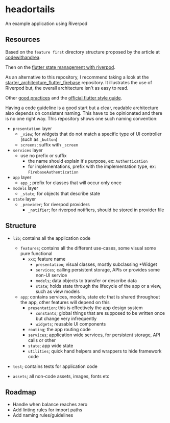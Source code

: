 # headortails

An example application using Riverpod

## Resources

Based on the `feature first` directory structure proposed by the article at [codewithandrea](https://codewithandrea.com/articles/flutter-project-structure).

Then on the [flutter state management with riverpod](https://codewithandrea.com/articles/flutter-state-management-riverpod/).

As an alternative to this repository, I recommend taking a look at the [starter_architecture_flutter_firebase](https://github.com/bizz84/starter_architecture_flutter_firebase) repository. It illustrates the use of Riverpod but, the overall architecture isn't as easy to read.

Other [good practices](https://medium.com/flutter-community/flutter-best-practices-and-tips-7c2782c9ebb5) and the [official flutter style guide](https://github.com/flutter/flutter/wiki/Style-guide-for-Flutter-repo).

Having a code guideline is a good start but a clear, readable architecture also depends on consistent naming. This have to be opinionated and there is no one right way. This repository shows one such naming convention:
- `presentation` layer
    - `_view`; for widgets that do not match a specific type of UI controller (such as `_button`)
    - `screens`; suffix with `_screen`
- `services` layer
    - use no prefix or suffix
        - the name should explain it's purpose, ex: `Authentication`
        - for implementations, prefix with the implementation type, ex: `FirebaseAuthentication`
- `app` layer
    - `app_`; prefix for classes that will occur only once
- `models` layer
    - `_state`; for objects that describe state
- `state` layer
    - `_provider`; for riverpod providers
        - `_notifier`; for riverpod notifiers, should be stored in provider file


## Structure

- `lib`; contains all the application code
    - `features`; contains all the different use-cases, some visual some pure functional
        - `xxx`; feature name
            - `presentation`; visual classes, mostly subclassing *Widget
            - `services`; calling persistent storage, APIs or provides some non-UI service
            - `models`; data objects to transfer or describe data
            - `state`; holds state through the lifecycle of the app or a view, such as view models
    - `app`; contains services, models, state etc that is shared throughout the app, other features will depend on this
        - `presentation`; this is effectively the app design system
            - `constants`; global things that are supposed to be written once but change very infrequently
            - `widgets`; reusable UI components
        - `routing`; the app routing code        
        - `services`; application wide services, for persistent storage, API calls or other
        - `state`; app wide state
        - `utilities`; quick hand helpers and wrappers to hide framework code
          
- `test`; contains tests for application code
- `assets`; all non-code assets, images, fonts etc

## Roadmap

- Handle when balance reaches zero
- Add linting rules for import paths
- Add naming rules/guidelines